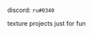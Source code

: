 discord: `ru#0340`

texture projects just for fun
<!---
sirus666/sirus666 is a ✨ special ✨ repository because its `README.md` (this file) appears on your GitHub profile.
You can click the Preview link to take a look at your changes.
--->

